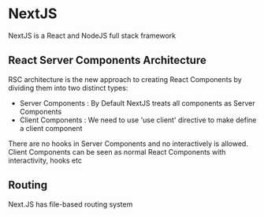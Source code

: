 # NextJS

NextJS is a React and NodeJS full stack framework

## React Server Components Architecture

RSC architecture is the new approach to creating React Components by dividing them into two distinct types:

- Server Components : By Default NextJS treats all components as Server Components
- Client Components : We need to use 'use client' directive to make define a client component

There are no hooks in Server Components and no interactively is allowed.
Client Components can be seen as normal React Components with interactivity, hooks etc

## Routing

Next.JS has file-based routing system
